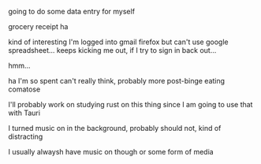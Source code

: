 going to do some data entry for myself

grocery receipt ha

kind of interesting I'm logged into gmail firefox but can't use google spreadsheet... keeps kicking me out, if I try to sign in back out...

hmm...

ha I'm so spent can't really think, probably more post-binge eating comatose

I'll probably work on studying rust on this thing since I am going to use that with Tauri

I turned music on in the background, probably should not, kind of distracting

I usually alwaysh have music on though or some form of media

